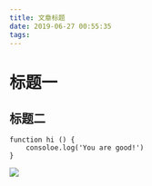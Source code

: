 ```yaml
---
title: 文章标题
date: 2019-06-27 00:55:35
tags:
---
```


# 标题一

## 标题二

```
function hi () {
    consoloe.log('You are good!')
}
```

![](https://hexo-1252562926.cos.ap-guangzhou.myqcloud.com/416969.jpg)